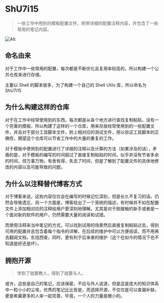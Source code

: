 # ShU7i15

> 一些工作中用到的模板配置文件，附带详细的配置注释内容，并包含了一些常用的笔记内容。

![Alt](https://repobeats.axiom.co/api/embed/e56e0f2def1120386c57a1879052d8cf1b6dd2e0.svg "Repobeats analytics image")

## 命名由来

对于工作中一些常用的配置，每次都是不断优化且复用率较高的，所以构建一个公共仓库来进行存储。

主要以 Shell 的脚本居多，为了构建一个自己的 Shell Utils 库，所以命名为 ShU7i15

## 为什么构建这样的仓库

对于在工作中经常使用到的东西，每次都是从各个地方进行查找复制粘贴，没有一个完善的模板，所以构建了这样的一个仓库，用来存放经常使用到的一些配置文件，并且对于部分工具脚本文件，附上相对应的测试文件，用以验证工具脚本的正确性，期望这个仓库可以节省工作中的大量的重复的工作。

对于模板中使用到的配置进行了详细的注释以及计算的方法（如果涉及的话），矛盾的是，对于模板的编写的时间超过了直接复制粘贴的时间，似乎并没有节省多余的时间，但万事万物，有舍有得，失去了时间，但是了解到了配置文件的具体地修改的内容以及可能导致的问题。

## 为什么以注释替代博客方式

对于博客来说，这些内容仅仅会在编写的时候记忆深刻，但是长久不复习的话，仍然会导致遗忘，另一个方面是，博客给出了一个笼统的描述，有时候并不如在配置文件上添加相对应的注释给用户更深刻地理解。尤其是对于刚接触的新手或者是一个面对新的软件的用户，仍然需要大量的阅读和试错。

而使用注释来当中笔记的方式，可以找到试用的场景然后直接复制粘贴过去，得到可用的配置并且包含着每个指令的详解，在后续的维护中可以方便阅读，而不用再去翻阅文档，东找西查，同时，更有利于后来者的维护（这个在如今的情况下也不知道是好还是坏）。

## 拥抱开源

> 学到了就要教人，得到了就要与人。

或许，这些是自己的笔记，应该保密，不应与外人说道，但是这是庞大的知识体系中一粒小小的尘埃，优秀的笔记比比皆是，而选择开源，不仅仅是可以查漏补缺，更是希冀更多的人来一起完善，毕竟，一个人的力量是微小的。
